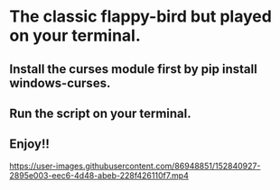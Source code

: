# The classic flappy-bird but played on your terminal.
## Install the curses module first by pip install windows-curses.
## Run the script on your terminal.
## Enjoy!!

https://user-images.githubusercontent.com/86948851/152840927-2895e003-eec6-4d48-abeb-228f426110f7.mp4

